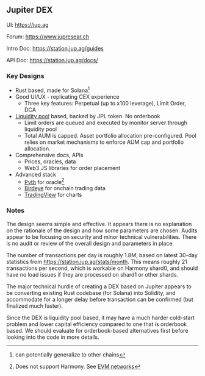 ## Jupiter DEX

UI: https://jup.ag

Forum: https://www.jupresear.ch

Intro Doc: https://station.jup.ag/guides

API Doc: https://station.jup.ag/docs/

### Key Designs

- Rust based, made for Solana[^0]
- Good UI/UX - replicating CEX experience
    - Three key features: Perpetual (up to x100 leverage), Limit Order, DCA
- [Liquidity pool](https://station.jup.ag/guides/perpetual-exchange/jlp-pool) based, backed by JPL token. No orderbook
    - Limit orders are queued and executed by monitor server through liquidity pool
    - Total AUM is capped. Asset portfolio allocation pre-configured. Pool relies on market mechanisms to enforce AUM cap and portfolio allocation.
- Comprehensive docs, APIs
    - Prices, oracles, data
    - Web3 JS libraries for order placement
- Advanced stack
    - [Pyth](https://pyth.network) for oracle[^1]
    - [Birdeye](https://bds.birdeye.so) for onchain trading data
    - [TradingView](https://www.tradingview.com) for charts

### Notes

The design seems simple and effective. It appears there is no explanation on the rationale of the design and how some parameters are chosen. Audits appear to be focusing on security and minor technical vulnerabilities. There is no audit or review of the overall design and parameters in place. 

The number of transactions per day is roughly 1.8M, based on latest 30-day statistics from https://station.jup.ag/stats/month. This means roughly 21 transactions per second, which is workable on Harmony shard0, and should have no load issues if they are processed on shard1 or other shards.

The major technical hurdle of creating a DEX based on Jupiter appears to be converting existing Rust codebase (for Solana) into Solidity, and accommodate for a longer delay before transaction can be confirmed (but finalized much faster).

Since the DEX is liquidity pool based, it may have a much harder cold-start problem and lower capital efficiency compared to one that is orderbook based. We should evaluate for orderbook-based alternatives first before looking into the code in more details.


[^0]: can potentially generalize to other chains
[^1]: Does not support Harmony. See [EVM networks](https://docs.pyth.network/price-feeds/contract-addresses/evm)



